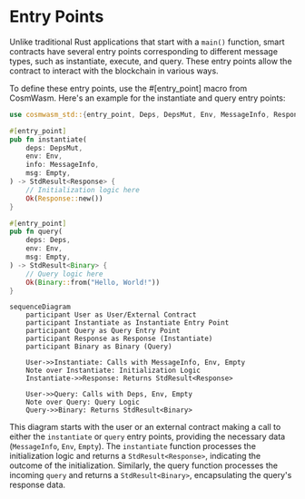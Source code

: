 # Entry Points
Unlike traditional Rust applications that start with a `main()` function, smart contracts have several entry points corresponding to different message types, such as instantiate, execute, and query. These entry points allow the contract to interact with the blockchain in various ways.

To define these entry points, use the #[entry_point] macro from CosmWasm. Here's an example for the instantiate and query entry points:
```rust
use cosmwasm_std::{entry_point, Deps, DepsMut, Env, MessageInfo, Response, StdResult, Binary, Empty};

#[entry_point]
pub fn instantiate(
    deps: DepsMut,
    env: Env,
    info: MessageInfo,
    msg: Empty,
) -> StdResult<Response> {
    // Initialization logic here
    Ok(Response::new())
}

#[entry_point]
pub fn query(
    deps: Deps,
    env: Env,
    msg: Empty,
) -> StdResult<Binary> {
    // Query logic here
    Ok(Binary::from("Hello, World!"))
}
```

```mermaid
sequenceDiagram
    participant User as User/External Contract
    participant Instantiate as Instantiate Entry Point
    participant Query as Query Entry Point
    participant Response as Response (Instantiate)
    participant Binary as Binary (Query)

    User->>Instantiate: Calls with MessageInfo, Env, Empty
    Note over Instantiate: Initialization Logic
    Instantiate->>Response: Returns StdResult<Response>

    User->>Query: Calls with Deps, Env, Empty
    Note over Query: Query Logic
    Query->>Binary: Returns StdResult<Binary>
```
This diagram starts with the user or an external contract making a call to either the `instantiate` or `query` entry points, providing the necessary data (`MessageInfo`, `Env`, `Empty`). The `instantiate` function processes the initialization logic and returns a `StdResult<Response>`, indicating the outcome of the initialization. Similarly, the query function processes the incoming `query` and returns a `StdResult<Binary>`, encapsulating the query's response data.